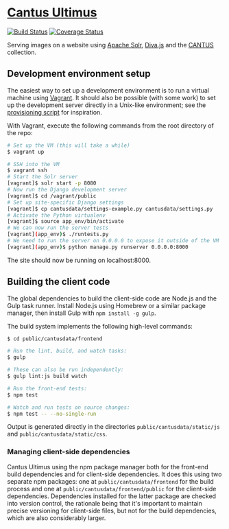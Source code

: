 # [Cantus Ultimus](http://cantus.simssa.ca/)

[![Build Status](https://travis-ci.org/DDMAL/cantus.svg?branch=develop)](https://travis-ci.org/DDMAL/cantus) [![Coverage Status](https://coveralls.io/repos/github/DDMAL/cantus/badge.svg?branch=develop)](https://coveralls.io/github/DDMAL/cantus?branch=develop)

Serving images on a website using [Apache Solr](http://lucene.apache.org/solr/), [Diva.js](https://ddmal.github.io/diva.js/) and the [CANTUS](http://cantusdatabase.org/) collection.


## Development environment setup

The easiest way to set up a development environment is to run a virtual machine using [Vagrant](https://www.vagrantup.com/). It should also be possible (with some work) to set up the development server directly in a Unix-like environment; see the [provisioning script](https://github.com/DDMAL/cantus/blob/develop/etc/provision/setup.sh) for inspiration.

With Vagrant, execute the following commands from the root directory of the repo:

```sh
# Set up the VM (this will take a while)
$ vagrant up

# SSH into the VM
$ vagrant ssh
# Start the Solr server
[vagrant]$ solr start -p 8080
# Now run the Django development server
[vagrant]$ cd /vagrant/public
# Set up site-specific Django settings
[vagrant]$ cp cantusdata/settings-example.py cantusdata/settings.py
# Activate the Python virtualenv
[vagrant]$ source app_env/bin/activate
# We can now run the server tests
[vagrant](app_env)$ ./runtests.py
# We need to run the server on 0.0.0.0 to expose it outside of the VM
[vagrant](app_env)$ python manage.py runserver 0.0.0.0:8000
```

The site should now be running on localhost:8000.

## Building the client code

The global dependencies to build the client-side code are Node.js and the Gulp task runner. Install Node.js using Homebrew or a similar package manager, then install Gulp with `npm install -g gulp`.

The build system implements the following high-level commands:

```sh
$ cd public/cantusdata/frontend

# Run the lint, build, and watch tasks:
$ gulp

# These can also be run independently:
$ gulp lint:js build watch

# Run the front-end tests:
$ npm test

# Watch and run tests on source changes:
$ npm test -- --no-single-run
```

Output is generated directly in the directories `public/cantusdata/static/js` and `public/cantusdata/static/css`.

### Managing client-side dependencies

Cantus Ultimus using the npm package manager both for the front-end build dependencies and for client-side dependencies. It does this using two separate npm packages: one at `public/cantusdata/frontend` for the build process and one at `public/cantusdata/frontend/public` for the client-side dependencies. Dependencies installed for the latter package are checked into version control, the rationale being that it's important to maintain precise versioning for client-side files, but not for the build dependencies, which are also considerably larger.
